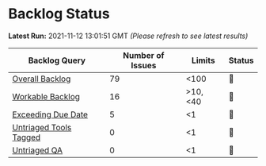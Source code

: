 # Backlog Status

**Latest Run:** 2021-11-12 13:01:51 GMT
*(Please refresh to see latest results)*

Backlog Query | Number of Issues | Limits | Status
--- | --- | --- | ---
| [Overall Backlog](https://progress.opensuse.org/issues?query_id=230) | 79 | <100 | &#x1F49A;
| [Workable Backlog](https://progress.opensuse.org/issues?query_id=478) | 16 | >10, <40 | &#x1F49A;
| [Exceeding Due Date](https://progress.opensuse.org/issues?query_id=514) | 5 | <1 | &#x1F534;
| [Untriaged Tools Tagged](https://progress.opensuse.org/issues?query_id=481) | 0 | <1 | &#x1F49A;
| [Untriaged QA](https://progress.opensuse.org/projects/qa/issues?query_id=576) | 0 | <1 | &#x1F49A;
